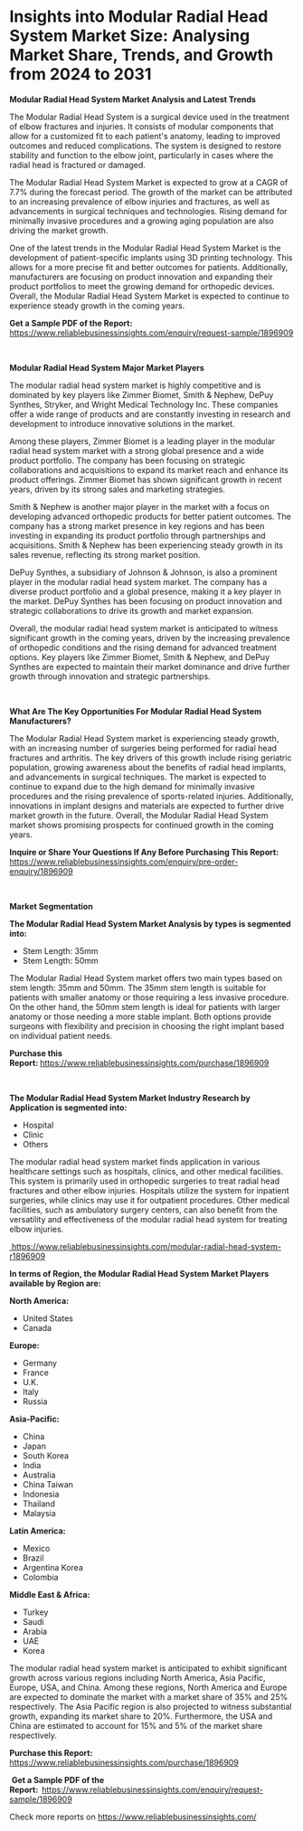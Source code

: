 <p><h1>Insights into Modular Radial Head System Market Size: Analysing Market Share, Trends, and Growth from 2024 to 2031</h1></p><p><strong>Modular Radial Head System Market Analysis and Latest Trends</strong></p>
<p><p>The Modular Radial Head System is a surgical device used in the treatment of elbow fractures and injuries. It consists of modular components that allow for a customized fit to each patient's anatomy, leading to improved outcomes and reduced complications. The system is designed to restore stability and function to the elbow joint, particularly in cases where the radial head is fractured or damaged.</p><p>The Modular Radial Head System Market is expected to grow at a CAGR of 7.7% during the forecast period. The growth of the market can be attributed to an increasing prevalence of elbow injuries and fractures, as well as advancements in surgical techniques and technologies. Rising demand for minimally invasive procedures and a growing aging population are also driving the market growth.</p><p>One of the latest trends in the Modular Radial Head System Market is the development of patient-specific implants using 3D printing technology. This allows for a more precise fit and better outcomes for patients. Additionally, manufacturers are focusing on product innovation and expanding their product portfolios to meet the growing demand for orthopedic devices. Overall, the Modular Radial Head System Market is expected to continue to experience steady growth in the coming years.</p></p>
<p><strong>Get a Sample PDF of the Report:&nbsp;</strong> <a href="https://www.reliablebusinessinsights.com/enquiry/request-sample/1896909">https://www.reliablebusinessinsights.com/enquiry/request-sample/1896909</a></p>
<p>&nbsp;</p>
<p><strong>Modular Radial Head System Major Market Players</strong></p>
<p><p>The modular radial head system market is highly competitive and is dominated by key players like Zimmer Biomet, Smith & Nephew, DePuy Synthes, Stryker, and Wright Medical Technology Inc. These companies offer a wide range of products and are constantly investing in research and development to introduce innovative solutions in the market.</p><p>Among these players, Zimmer Biomet is a leading player in the modular radial head system market with a strong global presence and a wide product portfolio. The company has been focusing on strategic collaborations and acquisitions to expand its market reach and enhance its product offerings. Zimmer Biomet has shown significant growth in recent years, driven by its strong sales and marketing strategies.</p><p>Smith & Nephew is another major player in the market with a focus on developing advanced orthopedic products for better patient outcomes. The company has a strong market presence in key regions and has been investing in expanding its product portfolio through partnerships and acquisitions. Smith & Nephew has been experiencing steady growth in its sales revenue, reflecting its strong market position.</p><p>DePuy Synthes, a subsidiary of Johnson & Johnson, is also a prominent player in the modular radial head system market. The company has a diverse product portfolio and a global presence, making it a key player in the market. DePuy Synthes has been focusing on product innovation and strategic collaborations to drive its growth and market expansion.</p><p>Overall, the modular radial head system market is anticipated to witness significant growth in the coming years, driven by the increasing prevalence of orthopedic conditions and the rising demand for advanced treatment options. Key players like Zimmer Biomet, Smith & Nephew, and DePuy Synthes are expected to maintain their market dominance and drive further growth through innovation and strategic partnerships.</p></p>
<p>&nbsp;</p>
<p><strong>What Are The Key Opportunities For Modular Radial Head System Manufacturers?</strong></p>
<p><p>The Modular Radial Head System market is experiencing steady growth, with an increasing number of surgeries being performed for radial head fractures and arthritis. The key drivers of this growth include rising geriatric population, growing awareness about the benefits of radial head implants, and advancements in surgical techniques. The market is expected to continue to expand due to the high demand for minimally invasive procedures and the rising prevalence of sports-related injuries. Additionally, innovations in implant designs and materials are expected to further drive market growth in the future. Overall, the Modular Radial Head System market shows promising prospects for continued growth in the coming years.</p></p>
<p><strong>Inquire or Share Your Questions If Any Before Purchasing This Report:</strong> <a href="https://www.reliablebusinessinsights.com/enquiry/pre-order-enquiry/1896909">https://www.reliablebusinessinsights.com/enquiry/pre-order-enquiry/1896909</a></p>
<p>&nbsp;</p>
<p><strong>Market Segmentation</strong></p>
<p><strong>The Modular Radial Head System Market Analysis by types is segmented into:</strong></p>
<p><ul><li>Stem Length: 35mm</li><li>Stem Length: 50mm</li></ul></p>
<p><p>The Modular Radial Head System market offers two main types based on stem length: 35mm and 50mm. The 35mm stem length is suitable for patients with smaller anatomy or those requiring a less invasive procedure. On the other hand, the 50mm stem length is ideal for patients with larger anatomy or those needing a more stable implant. Both options provide surgeons with flexibility and precision in choosing the right implant based on individual patient needs.</p></p>
<p><strong>Purchase this Report:&nbsp;</strong><a href="https://www.reliablebusinessinsights.com/purchase/1896909">https://www.reliablebusinessinsights.com/purchase/1896909</a></p>
<p>&nbsp;</p>
<p><strong>The Modular Radial Head System Market Industry Research by Application is segmented into:</strong></p>
<p><ul><li>Hospital</li><li>Clinic</li><li>Others</li></ul></p>
<p><p>The modular radial head system market finds application in various healthcare settings such as hospitals, clinics, and other medical facilities. This system is primarily used in orthopedic surgeries to treat radial head fractures and other elbow injuries. Hospitals utilize the system for inpatient surgeries, while clinics may use it for outpatient procedures. Other medical facilities, such as ambulatory surgery centers, can also benefit from the versatility and effectiveness of the modular radial head system for treating elbow injuries.</p></p>
<p><a href="https://www.reliablebusinessinsights.com/modular-radial-head-system-r1896909">&nbsp;https://www.reliablebusinessinsights.com/modular-radial-head-system-r1896909</a></p>
<p><strong>In terms of Region, the Modular Radial Head System Market Players available by Region are:</strong></p>
<p>
    <p> <strong> North America: </strong>
        <ul>
            <li>United States</li>
            <li>Canada</li>
        </ul>
        </p> 
    <p> <strong> Europe: </strong>
        <ul>
            <li>Germany</li>
            <li>France</li>
            <li>U.K.</li>
            <li>Italy</li>
            <li>Russia</li>
        </ul>
        </p> 
    <p> <strong> Asia-Pacific: </strong>
        <ul>
            <li>China</li>
            <li>Japan</li>
            <li>South Korea</li>
            <li>India</li>
            <li>Australia</li>
            <li>China Taiwan</li>
            <li>Indonesia</li>
            <li>Thailand</li>
            <li>Malaysia</li>
        </ul>
        </p> 
    <p> <strong> Latin America: </strong>
        <ul>
            <li>Mexico</li>
            <li>Brazil</li>
            <li>Argentina Korea</li>
            <li>Colombia</li>
        </ul>
        </p> 
    <p> <strong> Middle East & Africa: </strong>
        <ul>
            <li>Turkey</li>
            <li>Saudi</li>
            <li>Arabia</li>
            <li>UAE</li>
            <li>Korea</li>
        </ul>
    </p>
    </p>
<p><p>The modular radial head system market is anticipated to exhibit significant growth across various regions including North America, Asia Pacific, Europe, USA, and China. Among these regions, North America and Europe are expected to dominate the market with a market share of 35% and 25% respectively. The Asia Pacific region is also projected to witness substantial growth, expanding its market share to 20%. Furthermore, the USA and China are estimated to account for 15% and 5% of the market share respectively.</p></p>
<p><strong>Purchase this Report: </strong><a href="https://www.reliablebusinessinsights.com/purchase/1896909">https://www.reliablebusinessinsights.com/purchase/1896909</a></p>
<p>&nbsp;<strong>Get a Sample PDF of the Report:&nbsp;&nbsp;</strong><a href="https://www.reliablebusinessinsights.com/enquiry/request-sample/1896909">https://www.reliablebusinessinsights.com/enquiry/request-sample/1896909</a></p>
<p><strong></strong></p>
<p>Check more reports on <a href="https://www.reliablebusinessinsights.com/">https://www.reliablebusinessinsights.com/</a></p>